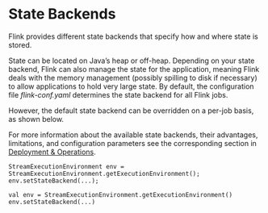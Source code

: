 

# State Backends

Flink provides different state backends that specify how and where state is stored.

State can be located on Java’s heap or off-heap. Depending on your state backend, Flink can also manage the state for the application, meaning Flink deals with the memory management (possibly spilling to disk if necessary) to allow applications to hold very large state. By default, the configuration file _flink-conf.yaml_ determines the state backend for all Flink jobs.

However, the default state backend can be overridden on a per-job basis, as shown below.

For more information about the available state backends, their advantages, limitations, and configuration parameters see the corresponding section in [Deployment & Operations](//ci.apache.org/projects/flink/flink-docs-release-1.7/ops/state/state_backends.html).



```
StreamExecutionEnvironment env = StreamExecutionEnvironment.getExecutionEnvironment();
env.setStateBackend(...);
```





```
val env = StreamExecutionEnvironment.getExecutionEnvironment()
env.setStateBackend(...)
```



